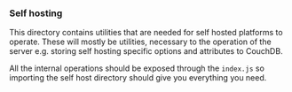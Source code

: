 ### Self hosting
This directory contains utilities that are needed for self hosted platforms to operate.
These will mostly be utilities, necessary to the operation of the server e.g. storing self
hosting specific options and attributes to CouchDB.

All the internal operations should be exposed through the `index.js` so importing
the self host directory should give you everything you need.